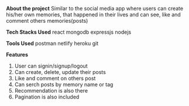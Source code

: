 **About the project**
Similar to the social media app where users can create his/her own memories, that happened in their lives and can see, like and comment others memories(posts)

**Tech Stacks Used**
react mongodb expressjs nodejs

**Tools Used**
postman netlify heroku git

**Features**
1. User can signin/signup/logout
2. Can create, delete, update their posts
5. Like and comment on others post
6. Can serch posts by memory name or tag
7. Recommendation is also there
8. Pagination is also included

